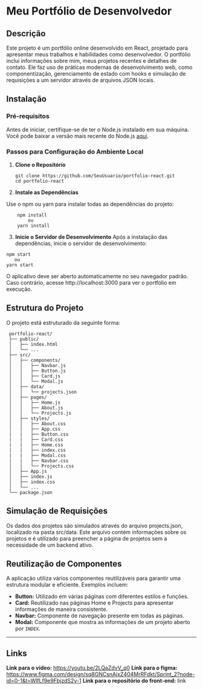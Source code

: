 # Meu Portfólio de Desenvolvedor

## Descrição
Este projeto é um portfólio online desenvolvido em React, projetado para apresentar meus trabalhos e habilidades como desenvolvedor. O portfólio inclui informações sobre mim, meus projetos recentes e detalhes de contato. Ele faz uso de práticas modernas de desenvolvimento web, como componentização, gerenciamento de estado com hooks e simulação de requisições a um servidor através de arquivos JSON locais.

## Instalação

### Pré-requisitos
Antes de iniciar, certifique-se de ter o Node.js instalado em sua máquina. Você pode baixar a versão mais recente do Node.js [aqui](https://nodejs.org/).

### Passos para Configuração do Ambiente Local
1. **Clone o Repositório**
   ```
   git clone https://github.com/SeuUsuario/portfolio-react.git
   cd portfolio-react
   ```
2. **Instale as Dependências**
    
Use o npm ou yarn para instalar todas as dependências do projeto:
```
    npm install
        ou
    yarn install
```
3. **Inicie o Servidor de Desenvolvimento**
Após a instalação das dependências, inicie o servidor de desenvolvimento:
```
npm start
   ou
yarn start
```

O aplicativo deve ser aberto automaticamente no seu navegador padrão. Caso contrário, acesse http://localhost:3000 para ver o portfólio em execução.

## Estrutura do Projeto

O projeto está estruturado da seguinte forma:
```
 portfolio-react/
 ├── public/
 │   ├── index.html
 │   └── ...
 ├── src/
 │   ├── components/
 │   │   ├── Navbar.js
 │   │   ├── Button.js
 │   │   ├── Card.js
 │   │   └── Modal.js
 │   ├── data/
 │   │   └── projects.json
 │   ├── pages/
 │   │   ├── Home.js
 │   │   ├── About.js
 │   │   └── Projects.js
 │   ├── styles/
 │   │   ├── About.css
 │   │   ├── App.css
 |   |   ├── Button.css
 |   |   ├── Card.css
 |   |   ├── Home.css
 |   |   ├── index.css
 |   |   ├── Modal.css
 |   |   ├── Navbar.css
 │   │   └── Projects.css
 │   ├── App.js
 │   ├── index.js
 │   ├── index.css
 │   └── ...
 └── package.json
```
## Simulação de Requisições

Os dados dos projetos são simulados através do arquivo projects.json, localizado na pasta src/data. Este arquivo contém informações sobre os projetos e é utilizado para preencher a página de projetos sem a necessidade de um backend ativo.

## Reutilização de Componentes

A aplicação utiliza vários componentes reutilizáveis para garantir uma estrutura modular e eficiente. Exemplos incluem:

* **Button:** Utilizado em várias páginas com diferentes estilos e funções.
* **Card:** Reutilizado nas páginas Home e Projects para apresentar informações de maneira consistente.
* **Navbar:** Componente de navegação presente em todas as páginas.
* **Modal:** Componente que mostra as informações de um projeto aberto por ``INDEX``.

****
## Links
**Link para o vídeo:** https://youtu.be/2LQaZdvV_q0
**Link para o figma:** https://www.figma.com/design/sq8GNCsnAjxZ404MrRFdkt/Sprint_2?node-id=0-1&t=WlfLf9e9FbjzdS2y-1
**Link para o repositório do front-end:** link
